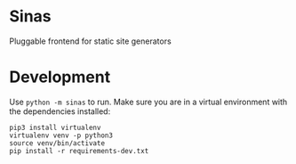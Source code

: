 # Sinas
Pluggable frontend for static site generators

# Development
Use `python -m sinas` to run. Make sure you are in a virtual environment with the dependencies installed:

```console
pip3 install virtualenv
virtualenv venv -p python3
source venv/bin/activate
pip install -r requirements-dev.txt
```

